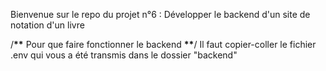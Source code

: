 Bienvenue sur le repo du projet n°6 : Développer le backend d'un site de notation d'un livre

/**\*\*** Pour que faire fonctionner le backend **\*\***/
Il faut copier-coller le fichier .env qui vous a été transmis dans le dossier "backend"
